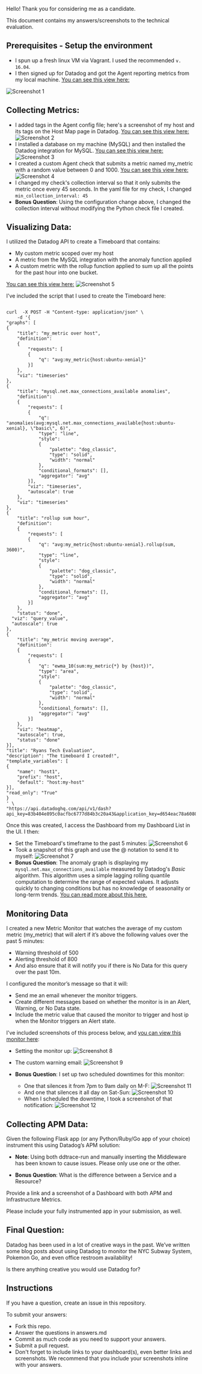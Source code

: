 Hello! Thank you for considering me as a candidate.

This document contains my answers/screenshots to the technical evaluation.

## Prerequisites - Setup the environment

* I spun up a fresh linux VM via Vagrant. I used the recommended `v. 16.04`.
* I then signed up for Datadog and got the Agent reporting metrics from my local machine. [You can see this view here:](https://app.datadoghq.com/dash/host/497203256?live=true&from_ts=1528333343031&to_ts=1528336943031&page=0&is_auto=false&tile_size=m)

![Screenshot 1](1.png "Screenshot 1")

## Collecting Metrics:

* I added tags in the Agent config file; here's a screenshot of my host and its tags on the Host Map page in Datadog. [You can see this view here:](https://app.datadoghq.com/infrastructure/map?fillby=avg%3Acpuutilization&sizeby=avg%3Anometric&groupby=availability-zone&nameby=name&nometrichosts=false&tvMode=false&nogrouphosts=true&palette=green_to_orange&paletteflip=false&node_type=host&app=hello&host=497203256) ![Screenshot 2](2.png "Screenshot 2")
* I installed a database on my machine (MySQL) and then installed the Datadog integration for MySQL. [You can see this view here:](https://app.datadoghq.com/dash/integration/12/MySQL%20-%20Overview?live=true&tpl_var_scope=host%3Aubuntu-xenial&page=0&is_auto=false&from_ts=1528333560783&to_ts=1528337160783&tile_size=m) ![Screenshot 3](3.png "Screenshot 3")
* I created a custom Agent check that submits a metric named my_metric with a random value between 0 and 1000. [You can see this view here:](https://app.datadoghq.com/metric/summary?filter=my_metr) ![Screenshot 4](4.png "Screenshot 4")
* I changed my check's collection interval so that it only submits the metric once every 45 seconds. In the yaml file for my check, I changed `min_collection_interval: 45`
* **Bonus Question**: Using the configuration change above, I changed the collection interval without modifying the Python check file I created.

## Visualizing Data:

I utilized the Datadog API to create a Timeboard that contains:
* My custom metric scoped over my host
* A metric from the MySQL integration with the anomaly function applied 
* A custom metric with the rollup function applied to sum up all the points for the past hour into one bucket. 

[You can see this view here:](https://app.datadoghq.com/dash/829501/ryans-tech-evaluation?live=true&page=0&is_auto=false&from_ts=1528337274288&to_ts=1528340874288&tile_size=m) ![Screenshot 5](5.png "Screenshot 5")

I've included the script that I used to create the Timeboard here:

```

curl  -X POST -H "Content-type: application/json" \
    -d '{
"graphs": [
{
    "title": "my_metric over host",
    "definition":
    {
        "requests": [
        {
            "q": "avg:my_metric{host:ubuntu-xenial}"
        }]
    },
    "viz": "timeseries"
},
{
    "title": "mysql.net.max_connections_available anomalies",
    "definition":
    {
        "requests": [
        {
            "q": "anomalies(avg:mysql.net.max_connections_available{host:ubuntu-xenial}, \"basic\", 6)",
            "type": "line",
            "style":
            {
                "palette": "dog_classic",
                "type": "solid",
                "width": "normal"
            },
            "conditional_formats": [],
            "aggregator": "avg"
        }],
        "viz": "timeseries",
        "autoscale": true
    },
    "viz": "timeseries"
},
{
    "title": "rollup sum hour",
    "definition":
    {
        "requests": [
        {
            "q": "avg:my_metric{host:ubuntu-xenial}.rollup(sum, 3600)",
            "type": "line",
            "style":
            {
                "palette": "dog_classic",
                "type": "solid",
                "width": "normal"
            },
            "conditional_formats": [],
            "aggregator": "avg"
        }]
    },
    "status": "done",
  "viz": "query_value",
  "autoscale": true
},
{
    "title": "my_metric moving average",
    "definition":
    {
        "requests": [
        {
            "q": "ewma_10(sum:my_metric{*} by {host})",
            "type": "area",
            "style":
            {
                "palette": "dog_classic",
                "type": "solid",
                "width": "normal"
            },
            "conditional_formats": [],
            "aggregator": "avg"
        }]
    },
    "viz": "heatmap",
    "autoscale": true,
    "status": "done"
}],
"title": "Ryans Tech Evaluation",
"description": "The timeboard I created!",
"template_variables": [
{
    "name": "host1",
    "prefix": "host",
    "default": "host:my-host"
}],
"read_only": "True"
}
' \
"https://api.datadoghq.com/api/v1/dash?api_key=83b404e895c0acfbc6777d84b3c20a43&application_key=d654eac78a60809beaee1ffd5a41cd43b63f8aae"

```


Once this was created, I access the Dashboard from my Dashboard List in the UI. I then:

* Set the Timeboard's timeframe to the past 5 minutes: ![Screenshot 6](6.png "Screenshot 6")
* Took a snapshot of this graph and use the @ notation to send it to myself: ![Screenshot 7](7.png "Screenshot 7")
* **Bonus Question**: The anomaly graph is displaying my `mysql.net.max_connections_available` measured by Datadog's *Basic* algorithm. This algorithm uses a simple lagging rolling quantile computation to determine the range of expected values. It adjusts quickly to changing conditions but has no knowledge of seasonality or long-term trends. [You can read more about this here.](https://www.datadoghq.com/blog/introducing-anomaly-detection-datadog/#adding-anomaly-detection-to-graphs-and-alerts)

## Monitoring Data

I created a new Metric Monitor that watches the average of my custom metric (my_metric) that will alert if it’s above the following values over the past 5 minutes:

* Warning threshold of 500
* Alerting threshold of 800
* And also ensure that it will notify you if there is No Data for this query over the past 10m.

I configured the monitor’s message so that it will:

* Send me an email whenever the monitor triggers.
* Create different messages based on whether the monitor is in an Alert, Warning, or No Data state.
* Include the metric value that caused the monitor to trigger and host ip when the Monitor triggers an Alert state.

I've included screenshots of this process below, and [you can view this monitor here](https://app.datadoghq.com/monitors#5153850/edit):

* Setting the monitor up: ![Screenshot 8](8.png "Screenshot 8")
* The custom warning email: ![Screenshot 9](9.png "Screenshot 9")

* **Bonus Question**: I set up two scheduled downtimes for this monitor:

  * One that silences it from 7pm to 9am daily on M-F: ![Screenshot 11](11.png "Screenshot 11")
  * And one that silences it all day on Sat-Sun: ![Screenshot 10](10.png "Screenshot 10")
  * When I scheduled the downtime, I took a screenshot of that notification: ![Screenshot 12](12.png "Screenshot 12")

## Collecting APM Data:

Given the following Flask app (or any Python/Ruby/Go app of your choice) instrument this using Datadog’s APM solution:

* **Note**: Using both ddtrace-run and manually inserting the Middleware has been known to cause issues. Please only use one or the other.

* **Bonus Question**: What is the difference between a Service and a Resource?

Provide a link and a screenshot of a Dashboard with both APM and Infrastructure Metrics.

Please include your fully instrumented app in your submission, as well.

## Final Question:

Datadog has been used in a lot of creative ways in the past. We’ve written some blog posts about using Datadog to monitor the NYC Subway System, Pokemon Go, and even office restroom availability!

Is there anything creative you would use Datadog for?

## Instructions

If you have a question, create an issue in this repository.

To submit your answers:

* Fork this repo.
* Answer the questions in answers.md
* Commit as much code as you need to support your answers.
* Submit a pull request.
* Don't forget to include links to your dashboard(s), even better links and screenshots. We recommend that you include your screenshots inline with your answers.
